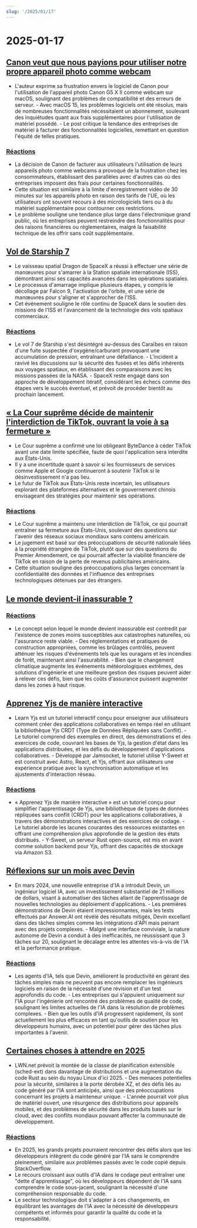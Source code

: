 ```yaml
---
slug: '/2025/01/17'
---
```


# 2025-01-17

## [Canon veut que nous payions pour utiliser notre propre appareil photo comme webcam](https://romanzipp.com/blog/no-you-cant-use-your-6299-canon-camera-as-a-webcam)

- L'auteur exprime sa frustration envers le logiciel de Canon pour l'utilisation de l'appareil photo Canon G5 X II comme webcam sur macOS, soulignant des problèmes de compatibilité et des erreurs de serveur. - Avec macOS 15, les problèmes logiciels ont été résolus, mais de nombreuses fonctionnalités nécessitaient un abonnement, soulevant des inquiétudes quant aux frais supplémentaires pour l'utilisation de matériel possédé. - Le post critique la tendance des entreprises de matériel à facturer des fonctionnalités logicielles, remettant en question l'équité de telles pratiques.

### [Réactions](https://news.ycombinator.com/item?id=42735393)

- La décision de Canon de facturer aux utilisateurs l'utilisation de leurs appareils photo comme webcams a provoqué de la frustration chez les consommateurs, établissant des parallèles avec d'autres cas où des entreprises imposent des frais pour certaines fonctionnalités.
- Cette situation est similaire à la limite d'enregistrement vidéo de 30 minutes sur les appareils photo en raison des tarifs de l'UE, où les utilisateurs ont souvent recours à des micrologiciels tiers ou à du matériel supplémentaire pour contourner ces restrictions.
- Le problème souligne une tendance plus large dans l'électronique grand public, où les entreprises peuvent restreindre des fonctionnalités pour des raisons financières ou réglementaires, malgré la faisabilité technique de les offrir sans coût supplémentaire.

## [Vol de Starship 7](https://www.spacex.com/launches/mission/?missionId=starship-flight-7?submit)

- Le vaisseau spatial Dragon de SpaceX a réussi à effectuer une série de manœuvres pour s'amarrer à la Station spatiale internationale (ISS), démontrant ainsi ses capacités avancées dans les opérations spatiales.
- Le processus d'amarrage implique plusieurs étapes, y compris le décollage par Falcon 9, l'activation de l'orbite, et une série de manœuvres pour s'aligner et s'approcher de l'ISS.
- Cet événement souligne le rôle continu de SpaceX dans le soutien des missions de l'ISS et l'avancement de la technologie des vols spatiaux commerciaux.

### [Réactions](https://news.ycombinator.com/item?id=42731091)

- Le vol 7 de Starship s'est désintégré au-dessus des Caraïbes en raison d'une fuite suspectée d'oxygène/carburant provoquant une accumulation de pression, entraînant une défaillance. - L'incident a ravivé les discussions sur la sécurité des fusées et les défis inhérents aux voyages spatiaux, en établissant des comparaisons avec les missions passées de la NASA. - SpaceX reste engagé dans son approche de développement itératif, considérant les échecs comme des étapes vers le succès éventuel, et prévoit de procéder bientôt au prochain lancement.

## [« La Cour suprême décide de maintenir l'interdiction de TikTok, ouvrant la voie à sa fermeture »](https://www.cnbc.com/2025/01/17/supreme-court-rules-to-uphold-tiktok-ban.html)

- Le Cour suprême a confirmé une loi obligeant ByteDance à céder TikTok avant une date limite spécifiée, faute de quoi l'application sera interdite aux États-Unis.
- Il y a une incertitude quant à savoir si les fournisseurs de services comme Apple et Google continueront à soutenir TikTok si le désinvestissement n'a pas lieu.
- Le futur de TikTok aux États-Unis reste incertain, les utilisateurs explorant des plateformes alternatives et le gouvernement chinois envisageant des stratégies pour maintenir ses opérations.

### [Réactions](https://news.ycombinator.com/item?id=42738464)

- Le Cour suprême a maintenu une interdiction de TikTok, ce qui pourrait entraîner sa fermeture aux États-Unis, soulevant des questions sur l'avenir des réseaux sociaux mondiaux sans contenu américain.
- Le jugement est basé sur des préoccupations de sécurité nationale liées à la propriété étrangère de TikTok, plutôt que sur des questions du Premier Amendement, ce qui pourrait affecter la viabilité financière de TikTok en raison de la perte de revenus publicitaires américains.
- Cette situation souligne des préoccupations plus larges concernant la confidentialité des données et l'influence des entreprises technologiques détenues par des étrangers.

## [Le monde devient-il inassurable ?](https://charleshughsmith.substack.com/p/is-the-world-becoming-uninsurable)

### [Réactions](https://news.ycombinator.com/item?id=42732728)

- Le concept selon lequel le monde devient inassurable est contredit par l'existence de zones moins susceptibles aux catastrophes naturelles, où l'assurance reste viable. - Des réglementations et pratiques de construction appropriées, comme les brûlages contrôlés, peuvent atténuer les risques d'événements tels que les ouragans et les incendies de forêt, maintenant ainsi l'assurabilité. - Bien que le changement climatique augmente les événements météorologiques extrêmes, des solutions d'ingénierie et une meilleure gestion des risques peuvent aider à relever ces défis, bien que les coûts d'assurance puissent augmenter dans les zones à haut risque.

## [Apprenez Yjs de manière interactive](https://learn.yjs.dev/)

- Learn Yjs est un tutoriel interactif conçu pour enseigner aux utilisateurs comment créer des applications collaboratives en temps réel en utilisant la bibliothèque Yjs CRDT (Type de Données Répliquées sans Conflit). - Le tutoriel comprend des exemples en direct, des démonstrations et des exercices de code, couvrant les bases de Yjs, la gestion d'état dans les applications distribuées, et les défis du développement d'applications collaboratives. - Développé par Jamsocket, le tutoriel utilise Y-Sweet et est construit avec Astro, React, et Yjs, offrant aux utilisateurs une expérience pratique avec la synchronisation automatique et les ajustements d'interaction réseau.

### [Réactions](https://news.ycombinator.com/item?id=42731582)

- « Apprenez Yjs de manière interactive » est un tutoriel conçu pour simplifier l'apprentissage de Yjs, une bibliothèque de types de données répliquées sans conflit (CRDT) pour les applications collaboratives, à travers des démonstrations interactives et des exercices de codage. - Le tutoriel aborde les lacunes courantes des ressources existantes en offrant une compréhension plus approfondie de la gestion des états distribués. - Y-Sweet, un serveur Rust open-source, est mis en avant comme solution backend pour Yjs, offrant des capacités de stockage via Amazon S3.

## [Réflexions sur un mois avec Devin](https://www.answer.ai/posts/2025-01-08-devin.html)

- En mars 2024, une nouvelle entreprise d'IA a introduit Devin, un ingénieur logiciel IA, avec un investissement substantiel de 21 millions de dollars, visant à automatiser des tâches allant de l'apprentissage de nouvelles technologies au déploiement d'applications. - Les premières démonstrations de Devin étaient impressionnantes, mais les tests effectués par Answer.AI ont révélé des résultats mitigés, Devin excellant dans des tâches simples comme les intégrations d'API mais peinant avec des projets complexes. - Malgré une interface conviviale, la nature autonome de Devin a conduit à des inefficacités, ne réussissant que 3 tâches sur 20, soulignant le décalage entre les attentes vis-à-vis de l'IA et la performance pratique.

### [Réactions](https://news.ycombinator.com/item?id=42734681)

- Les agents d'IA, tels que Devin, améliorent la productivité en gérant des tâches simples mais ne peuvent pas encore remplacer les ingénieurs logiciels en raison de la nécessité d'une révision et d'un test approfondis du code. - Les entreprises qui s'appuient uniquement sur l'IA pour l'ingénierie ont rencontré des problèmes de qualité de code, soulignant les limites actuelles de l'IA dans la résolution de problèmes complexes. - Bien que les outils d'IA progressent rapidement, ils sont actuellement les plus efficaces en tant qu'outils de soutien pour les développeurs humains, avec un potentiel pour gérer des tâches plus importantes à l'avenir.

## [Certaines choses à attendre en 2025](https://lwn.net/Articles/1003780/)

- LWN.net prévoit la montée de la classe de planification extensible (sched-ext) dans davantage de distributions et une augmentation du code Rust au sein du noyau Linux d'ici 2025. - Des menaces potentielles pour la sécurité, similaires à la porte dérobée XZ, et des défis liés au code généré par l'IA sont anticipés, ainsi que des préoccupations concernant les projets à mainteneur unique. - L'année pourrait voir plus de matériel ouvert, une résurgence des distributions pour appareils mobiles, et des problèmes de sécurité dans les produits basés sur le cloud, avec des conflits mondiaux pouvant affecter la communauté de développement.

### [Réactions](https://news.ycombinator.com/item?id=42731962)

- En 2025, les grands projets pourraient rencontrer des défis alors que les développeurs intègrent du code généré par l'IA sans le comprendre pleinement, similaire aux problèmes passés avec le code copié depuis StackOverflow.
- Le recours croissant aux outils d'IA dans le codage peut entraîner une "dette d'apprentissage", où les développeurs dépendent de l'IA sans comprendre le code sous-jacent, soulignant la nécessité d'une compréhension responsable du code.
- Le secteur technologique doit s'adapter à ces changements, en équilibrant les avantages de l'IA avec la nécessité de développeurs compétents et informés pour garantir la qualité du code et la responsabilité.

<head>
  <meta property="og:title" content="Canon veut que nous payions pour utiliser notre propre appareil photo comme webcam" />
  <meta property="og:type" content="website" />
  <meta property="og:image" content="https://og.cho.sh/api/og/?title=Canon%20veut%20que%20nous%20payions%20pour%20utiliser%20notre%20propre%20appareil%20photo%20comme%20webcam&subheading=vendredi%2017%20janvier%202025%3A%20R%C3%A9sum%C3%A9%20de%20Hacker%20News" />
</head>
